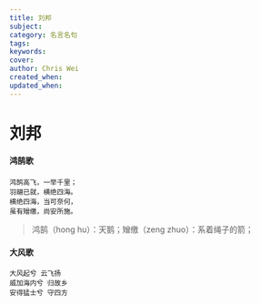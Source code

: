 ```yaml
---
title: 刘邦
subject: 
category: 名言名句
tags: 
keywords: 
cover: 
author: Chris Wei
created_when: 
updated_when: 
---
```


# 刘邦

#### 鸿鹄歌

```
鸿鹄高飞，一举千里；
羽翮已就，横绝四海。
横绝四海，当可奈何，
虽有矰缴，尚安所施。
```

> 鸿鹄（hong hu）：天鹅；矰缴（zeng zhuo）：系着绳子的箭；

#### 大风歌

```
大风起兮 云飞扬
威加海内兮 归故乡
安得猛士兮 守四方
```
